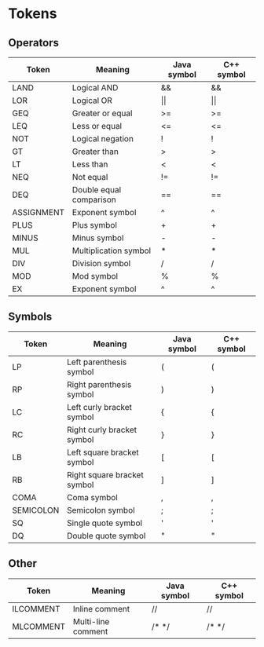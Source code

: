 # Tokens

## Operators

| Token       | Meaning                 	| Java symbol 	| C++ symbol 	|
|-----------  |-------------------------	|-------------	|------------	|
| LAND        | Logical AND             	| &&          	| &&         	|
| LOR         | Logical OR              	| \|\|        	| \|\|       	|
| GEQ         | Greater or equal        	| >=          	| >=         	|
| LEQ         | Less or equal           	| <=          	| <=         	|
| NOT         | Logical negation        	| !           	| !          	|
| GT          | Greater than            	| >           	| >          	|
| LT          | Less than               	| <           	| <          	|
| NEQ         | Not equal               	| !=          	| !=         	|
| DEQ         | Double equal comparison 	| ==          	| ==         	|
| ASSIGNMENT  | Exponent symbol         	| ^           	| ^          	|
| PLUS        | Plus symbol             	| +           	| +          	|
| MINUS       | Minus symbol            	| -           	| -          	|
| MUL         | Multiplication symbol   	| *           	| *          	|
| DIV         | Division symbol         	| /           	| /          	|
| MOD         | Mod symbol              	| %           	| %          	|
| EX          | Exponent symbol         	| ^           	| ^          	|


## Symbols

| Token       | Meaning                     	| Java symbol 	| C++ symbol 	|
|-----------	|-----------------------------	|-------------	|------------	|
| LP        	| Left parenthesis symbol     	| (           	| (          	|
| RP        	| Right parenthesis symbol    	| )           	| )          	|
| LC        	| Left curly bracket symbol   	| {           	| {          	|
| RC        	| Right curly bracket symbol  	| }           	| }          	|
| LB        	| Left square bracket symbol  	| [           	| [          	|
| RB        	| Right square bracket symbol 	| ]           	| ]          	|
| COMA      	| Coma symbol                 	| ,           	| ,          	|
| SEMICOLON 	| Semicolon symbol            	| ;           	| ;          	|
| SQ        	| Single quote symbol         	| '           	| '          	|
| DQ        	| Double quote symbol         	| "           	| "          	|


## Other

| Token     	| Meaning                     	| Java symbol 	| C++ symbol 	|
|-----------	|-----------------------------	|-------------	|------------	|
| ILCOMMENT 	| Inline comment              	| //          	| //         	|
| MLCOMMENT 	| Multi-line comment          	| /* */       	| /* */      	|
